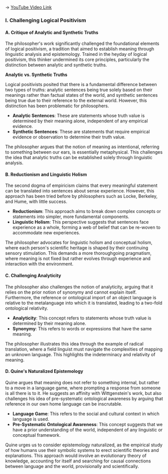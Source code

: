 -> [YouTube Video Link](https://www.youtube.com/watch?v=Vvp9QmqrMiE&list=PL30RAv-0lkxGh5iMfRmZV8wEVeN50K06X&index=54&pp=iAQB)

### I. Challenging Logical Positivism
#### A. Critique of Analytic and Synthetic Truths

The philosopher's work significantly challenged the foundational elements of logical positivism, a tradition that aimed to establish meaning through linguistic analysis and epistemology. Trained in the heyday of logical positivism, this thinker undermined its core principles, particularly the distinction between analytic and synthetic truths.

**Analytic vs. Synthetic Truths**

Logical positivists posited that there is a fundamental difference between two types of truths: analytic sentences being true solely based on their meanings rather than factual states of the world, and synthetic sentences being true due to their reference to the external world. However, this distinction has been problematic for philosophers.

*   **Analytic Sentences**: These are statements whose truth value is determined by their meaning alone, independent of any empirical evidence.
*   **Synthetic Sentences**: These are statements that require empirical evidence or observation to determine their truth value.

The philosopher argues that the notion of meaning as intentional, referring to something between our ears, is essentially metaphysical. This challenges the idea that analytic truths can be established solely through linguistic analysis.

#### B. Reductionism and Linguistic Holism

The second dogma of empiricism claims that every meaningful statement can be translated into sentences about sense experience. However, this approach has been tried before by philosophers such as Locke, Berkeley, and Hume, with little success.

*   **Reductionism**: This approach aims to break down complex concepts or statements into simpler, more fundamental components.
*   **Linguistic Holism**: This perspective suggests that sentences face experience as a whole, forming a web of belief that can be re-woven to accommodate new experiences.

The philosopher advocates for linguistic holism and conceptual holism, where each person's scientific heritage is shaped by their continuing sensory stimulation. This demands a more thoroughgoing pragmatism, where meaning is not fixed but rather evolves through experience and interaction with the environment.

#### C. Challenging Analyticity

The philosopher also challenges the notion of analyticity, arguing that it relies on the prior notion of synonymy and cannot explain itself. Furthermore, the reference or ontological import of an object language is relative to the metalanguage into which it is translated, leading to a two-fold ontological relativity.

*   **Analyticity**: This concept refers to statements whose truth value is determined by their meaning alone.
*   **Synonymy**: This refers to words or expressions that have the same meaning.

The philosopher illustrates this idea through the example of radical translation, where a field linguist must navigate the complexities of mapping an unknown language. This highlights the indeterminacy and relativity of meaning.

#### D. Quine's Naturalized Epistemology

Quine argues that meaning does not refer to something internal, but rather to a move in a language game, where prompting a response from someone is all there is to it. He suggests an affinity with Wittgenstein's work, but also challenges his idea of pre-systematic ontological awareness by arguing that reference in our own home language can be inscrutable.

*   **Language Game**: This refers to the social and cultural context in which language is used.
*   **Pre-Systematic Ontological Awareness**: This concept suggests that we have a prior understanding of the world, independent of any linguistic or conceptual framework.

Quine urges us to consider epistemology naturalized, as the empirical study of how humans use their symbolic systems to erect scientific theories and explanations. This approach would involve an evolutionary theory of knowledge, accounting for itself and searching for causal connections between language and the world, provisionally and scientifically.
